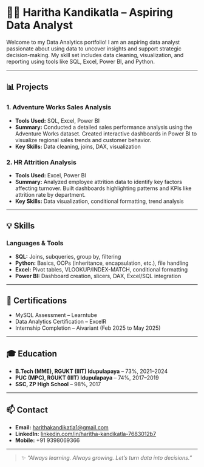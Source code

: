 # 👩‍💻 Haritha Kandikatla – Aspiring Data Analyst

Welcome to my Data Analytics portfolio! I am an aspiring data analyst passionate about using data to uncover insights and support strategic decision-making. My skill set includes data cleaning, visualization, and reporting using tools like SQL, Excel, Power BI, and Python.

---

## 📊 Projects

### 1. **Adventure Works Sales Analysis**
- **Tools Used:** SQL, Excel, Power BI
- **Summary:** Conducted a detailed sales performance analysis using the Adventure Works dataset. Created interactive dashboards in Power BI to visualize regional sales trends and customer behavior.
- **Key Skills:** Data cleaning, joins, DAX, visualization

### 2. **HR Attrition Analysis**
- **Tools Used:** Excel, Power BI
- **Summary:** Analyzed employee attrition data to identify key factors affecting turnover. Built dashboards highlighting patterns and KPIs like attrition rate by department.
- **Key Skills:** Data visualization, conditional formatting, trend analysis

---

## 💡 Skills

### Languages & Tools
- **SQL:** Joins, subqueries, group by, filtering
- **Python:** Basics, OOPs (inheritance, encapsulation, etc.), file handling
- **Excel:** Pivot tables, VLOOKUP/INDEX-MATCH, conditional formatting
- **Power BI:** Dashboard creation, slicers, DAX, Excel/SQL integration

---

## 📜 Certifications
- MySQL Assessment – Learntube
- Data Analytics Certification – ExcelR
- Internship Completion – Aivariant (Feb 2025 to May 2025)

---

## 🎓 Education
- **B.Tech (MME), RGUKT (IIIT) Idupulapaya** – 73%, 2021–2024
- **PUC (MPC), RGUKT (IIIT) Idupulapaya** – 74%, 2017–2019
- **SSC, ZP High School** – 98%, 2017

---

## 📫 Contact

- **Email:** [harithakandikatla1@gmail.com](mailto:harithakandikatla1@gmail.com)  
- **LinkedIn:** [linkedin.com/in/haritha-kandikatla-7683012b7](https://www.linkedin.com/in/haritha-kandikatla-7683012b7)  
- **Mobile:** +91 9398069366  

---

> ✨ *“Always learning. Always growing. Let’s turn data into decisions.”*
